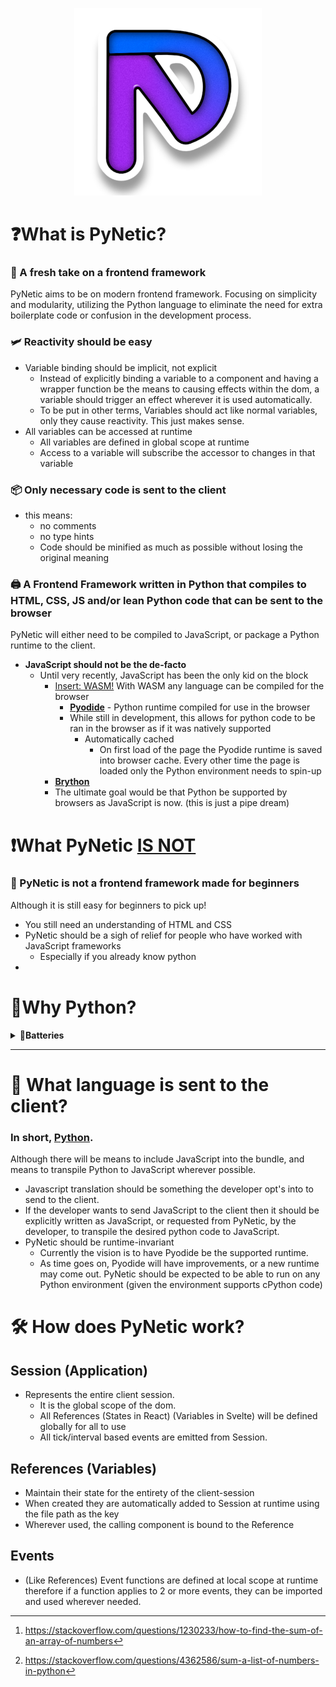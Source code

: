 <p align="center">
  <a href="https://github.com/Jabbey92/pynetic">
    <img height="300" src="assets/icon.svg">
  </a>
</p>

# ❓What is PyNetic?
### 🍃 A fresh take on a frontend framework
PyNetic aims to be on modern frontend framework. Focusing on simplicity and modularity, utilizing the Python language to eliminate the need for extra boilerplate code or confusion in the development process.

### 🛩️ Reactivity should be easy
  - Variable binding should be implicit, not explicit
     - Instead of explicitly binding a variable to a component and having a wrapper function be the means to causing effects within the dom, a variable should trigger an effect wherever it is used automatically. 
     - To be put in other terms, Variables should act like normal variables, only they cause reactivity. This just makes sense.
  - All variables can be accessed at runtime
    - All variables are defined in global scope at runtime
    - Access to a variable will subscribe the accessor to changes in that variable
### 📦 Only necessary code is sent to the client
  - this means:
    -  no comments
    -  no type hints
    -  Code should be minified as much as possible without losing the original meaning
### 🖨️ A Frontend Framework written in Python that compiles to HTML, CSS, JS and/or lean Python code that can be sent to the browser
PyNetic will either need to be compiled to JavaScript, or package a Python runtime to the client.
  - <b>JavaScript should not be the de-facto</b>
    - Until very recently, JavaScript has been the only kid on the block
      - <ins>Insert: WASM!</ins> With WASM any language can be compiled for the browser
        - <ins>**[Pyodide](https://pyodide.org/en/stable/)**</ins> - Python runtime compiled for use in the browser
        - While still in development, this allows for python code to be ran in the browser as if it was natively supported
          - Automatically cached
            - On first load of the page the Pyodide runtime is saved into browser cache. Every other time the page is loaded only the Python environment needs to spin-up
      - <ins>**[Brython]()**</ins>
      - The ultimate goal would be that Python be supported by browsers as JavaScript is now. (this is just a pipe dream)

# ❗What PyNetic <ins>IS NOT</ins>
### 🍼 PyNetic is not a frontend framework made for beginners
Although it is still easy for beginners to pick up!
- You still need an understanding of HTML and CSS
- PyNetic should be a sigh of relief for people who have worked with JavaScript frameworks
  -  Especially if you already know python
-  

# 🤷Why Python?
<details>
<summary>
🔋<b>Batteries</b>
</summary>

Javascript is a great tool, but it is not *"batteries-included"*.

*Batteries being standard functions or implementations of common functions that are already built into the language itself*

<ins>Consider the following:</ins>
> You have an iterable or array of numbers that you want to get the sum of:
### Summing in JavaScript,
You would need to implement this yourself.
Starting off, just a search for "js sum array" in the browser gives many different implementations of this.
The top rated answer (at the time of writing this) looks as follows:
```js
const sum = nums.reduce((partialSum, a) => partialSum + a, 0);
```
<sup>Reference [^1]</sup>

This can cause confusion, as one frameworks or one developer's way of summing an array can easily be
completely different from another's.

### Summing in Python,
This functionality is already builtin to the language as part of the standard library.
Therefore, the code for producing the sum of an array (`list` in python) is already done for you.
There is no need to lookup how something as trivial as a sum of an array is performed because it's already
documented in the python documentation and will always produce the same output
```py
sum(nums)
```
<sup>Reference [^2]</sup>

This means you as the developer do not need to send to the client your code to the client 
because it's already done for you.
</details>

---
# 🔀 What language is sent to the client?
### In short, <ins>Python</ins>. 
Although there will be means to include JavaScript into the bundle, and means to transpile Python to JavaScript wherever possible.
- Javascript translation should be something the developer opt's into to send to the client.
- If the developer wants to send JavaScript to the client then it should be explicitly written as JavaScript, or requested from PyNetic, by the developer, to transpile the desired python code to JavaScript.
- PyNetic should be runtime-invariant
    - Currently the vision is to have Pyodide be the supported runtime.
    - As time goes on, Pyodide will have improvements, or a new runtime may come out. PyNetic should be expected to be able to run on any Python environment (given the environment supports cPython code)

# 🛠️ ️How does PyNetic work?

## Session (Application)
- Represents the entire client session.
  - It is the global scope of the dom.
  - All References (States in React) (Variables in Svelte) will be defined globally for all to use
  - All tick/interval based events are emitted from Session.

## References (Variables)
- Maintain their state for the entirety of the client-session
- When created they are automatically added to Session at runtime
using the file path as the key
- Wherever used, the calling component is bound to the Reference

## Events
- (Like References) Event functions are defined at local scope at runtime therefore if a function applies to 2 or more events, they can be imported and used wherever needed.

[^1]: https://stackoverflow.com/questions/1230233/how-to-find-the-sum-of-an-array-of-numbers
[^2]: https://stackoverflow.com/questions/4362586/sum-a-list-of-numbers-in-python